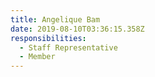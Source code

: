 ```yaml
---
title: Angelique Bam
date: 2019-08-10T03:36:15.358Z
responsibilities:
  - Staff Representative
  - Member
---
```


